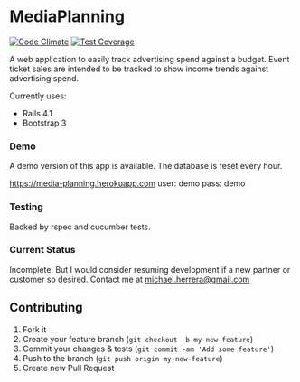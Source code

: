 # MediaPlanning

[![Code Climate](https://codeclimate.com/github/crftr/media-planning/badges/gpa.svg)](https://codeclimate.com/github/crftr/media-planning)
[![Test Coverage](https://codeclimate.com/github/crftr/media-planning/badges/coverage.svg)](https://codeclimate.com/github/crftr/media-planning)

A web application to easily track advertising spend against a budget.  Event ticket sales are intended to be tracked to show income trends against advertising spend.

Currently uses:
 * Rails 4.1
 * Bootstrap 3

### Demo

A demo version of this app is available.  The database is reset every hour.

https://media-planning.herokuapp.com
user: demo
pass: demo


### Testing

Backed by rspec and cucumber tests.


### Current Status

Incomplete.  But I would consider resuming development if a new partner or customer so desired.  Contact me at <a href='&#109;&#97;&#105;&#108;&#116;&#111;&#58;&#109;&#105;&#99;&#104;&#97;&#101;&#108;&#46;&#104;&#101;&#114;&#114;&#101;&#114;&#97;&#64;&#103;&#109;&#97;&#105;&#108;&#46;&#99;&#111;&#109;'>&#109;&#105;&#99;&#104;&#97;&#101;&#108;&#46;&#104;&#101;&#114;&#114;&#101;&#114;&#97;&#64;&#103;&#109;&#97;&#105;&#108;&#46;&#99;&#111;&#109;</a>

## Contributing

1. Fork it
2. Create your feature branch (`git checkout -b my-new-feature`)
3. Commit your changes & tests (`git commit -am 'Add some feature'`)
4. Push to the branch (`git push origin my-new-feature`)
5. Create new Pull Request